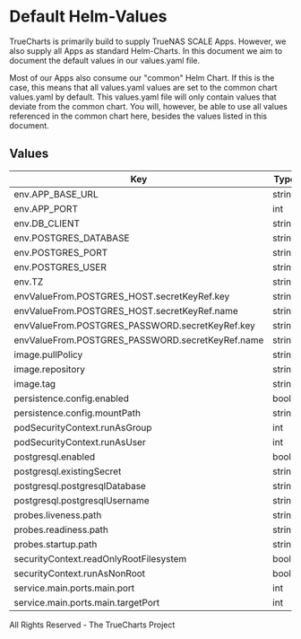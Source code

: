# Default Helm-Values

TrueCharts is primarily build to supply TrueNAS SCALE Apps.
However, we also supply all Apps as standard Helm-Charts. In this document we aim to document the default values in our values.yaml file.

Most of our Apps also consume our "common" Helm Chart.
If this is the case, this means that all values.yaml values are set to the common chart values.yaml by default. This values.yaml file will only contain values that deviate from the common chart.
You will, however, be able to use all values referenced in the common chart here, besides the values listed in this document.

## Values

| Key | Type | Default | Description |
|-----|------|---------|-------------|
| env.APP_BASE_URL | string | `"http://localhost:22300"` |  |
| env.APP_PORT | int | `22300` |  |
| env.DB_CLIENT | string | `"pg"` |  |
| env.POSTGRES_DATABASE | string | `"{{ .Values.postgresql.postgresqlDatabase }}"` |  |
| env.POSTGRES_PORT | string | `"5432"` |  |
| env.POSTGRES_USER | string | `"{{ .Values.postgresql.postgresqlUsername }}"` |  |
| env.TZ | string | `"UTC"` |  |
| envValueFrom.POSTGRES_HOST.secretKeyRef.key | string | `"plainhost"` |  |
| envValueFrom.POSTGRES_HOST.secretKeyRef.name | string | `"dbcreds"` |  |
| envValueFrom.POSTGRES_PASSWORD.secretKeyRef.key | string | `"postgresql-password"` |  |
| envValueFrom.POSTGRES_PASSWORD.secretKeyRef.name | string | `"dbcreds"` |  |
| image.pullPolicy | string | `"IfNotPresent"` |  |
| image.repository | string | `"tccr.io/truecharts/joplin-server"` |  |
| image.tag | string | `"v2.7.4@sha256:6832f3ed894279ba8a1ab03b4033d11dadc28e3f36364eed7b69eadb52f8e1e4"` |  |
| persistence.config.enabled | bool | `true` |  |
| persistence.config.mountPath | string | `"/config"` |  |
| podSecurityContext.runAsGroup | int | `0` |  |
| podSecurityContext.runAsUser | int | `0` |  |
| postgresql.enabled | bool | `true` |  |
| postgresql.existingSecret | string | `"dbcreds"` |  |
| postgresql.postgresqlDatabase | string | `"joplin"` |  |
| postgresql.postgresqlUsername | string | `"joplin"` |  |
| probes.liveness.path | string | `"/api/ping"` |  |
| probes.readiness.path | string | `"/api/ping"` |  |
| probes.startup.path | string | `"/api/ping"` |  |
| securityContext.readOnlyRootFilesystem | bool | `false` |  |
| securityContext.runAsNonRoot | bool | `false` |  |
| service.main.ports.main.port | int | `22300` |  |
| service.main.ports.main.targetPort | int | `22300` |  |

All Rights Reserved - The TrueCharts Project
